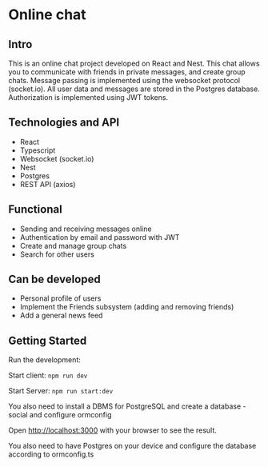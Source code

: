# Online chat

## Intro
This is an online chat project developed on React and Nest. 
This chat allows you to communicate with friends in private messages, and create group chats.
Message passing is implemented using the websocket protocol (socket.io).
All user data and messages are stored in the Postgres database. Authorization is implemented using JWT tokens.

## Technologies and API

* React
* Typescript
* Websocket (socket.io)
* Nest
* Postgres
* REST API (axios)

## Functional

* Sending and receiving messages online
* Authentication by email and password with JWT
* Create and manage group chats
* Search for other users

## Can be developed

* Personal profile of users
* Implement the Friends subsystem (adding and removing friends)
* Add a general news feed

## Getting Started

Run the development:

Start client: `npm run dev`

Start Server: `npm run start:dev`

You also need to install a DBMS for PostgreSQL and create a database - social and configure ormconfig

Open [http://localhost:3000](http://localhost:3000) with your browser to see the result.

You also need to have Postgres on your device and configure the database according to ormconfig.ts

